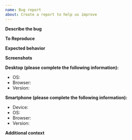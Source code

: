 ```yaml
---
name: Bug report
about: Create a report to help us improve
---
```


<!-- Before creating a bug report, try disabling browser extensions to see if the bug is still present. -->

<!-- If you're having trouble updating your profile, it is likely because you logged in separately with GitHub & Twitter. Please check if this is the case before creating a bug report, and email yo@dev.to so we can merge your accounts. -->

**Describe the bug**
<!-- A clear and concise description of what the bug is. -->

**To Reproduce**
<!-- Steps to reproduce the behavior: -->

<!-- 1. Go to '...' -->
<!-- 2. Click on '....' -->
<!-- 3. Scroll down to '....' -->
<!-- 4. See error -->

**Expected behavior**
<!-- A clear and concise description of what you expected to happen. -->

**Screenshots**
<!-- If applicable, add screenshots to help explain your problem. -->

**Desktop (please complete the following information):**

- OS:
- Browser:
- Version:

**Smartphone (please complete the following information):**

- Device:
- OS:
- Browser:
- Version:

**Additional context**
<!-- Add any other context about the problem or helpful links here. -->
